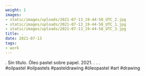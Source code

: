 ```yaml
---
weight: 1
images:
- static/images/uploads/2021-07-13_19-44-58_UTC_2.jpg
- static/images/uploads/2021-07-13_19-44-58_UTC_1.jpg
- static/images/uploads/2021-07-13_19-44-58_UTC_3.jpg
title: .
date: 2021-07-13
tags:
- work
---
```


.
Sin título.
Óleo pastel sobre papel.
2021.
.
.
.
#oilpastel #oilpastels #pasteldrawing #óleopastel #art #drawing
